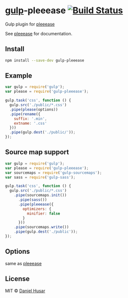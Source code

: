 # [gulp](http://gulpjs.com)-pleeease [![Build Status](https://secure.travis-ci.org/danielhusar/gulp-pleeease.svg?branch=master)](http://travis-ci.org/danielhusar/gulp-pleeease)

Gulp plugin for [pleeease](https://github.com/iamvdo/pleeease/)

See [pleeease](https://github.com/iamvdo/pleeease/) for documentation.

## Install

```bash
npm install --save-dev gulp-pleeease
```

## Example

```javascript
var gulp = require('gulp');
var please = require('gulp-pleeease');

gulp.task('css', function () {
  gulp.src('./public/*.css')
  .pipe(please(options))
  .pipe(rename({
    suffix: '.min',
    extname: '.css'
  }))
  .pipe(gulp.dest('./public/'));
});
```

## Source map support

```javascript
var gulp = require('gulp');
var please = require('gulp-pleeease');
var sourcemaps = require('gulp-sourcemaps');
var sass = require('gulp-sass');

gulp.task('css', function () {
  gulp.src('./public/*.css')
    .pipe(sourcemaps.init())
      .pipe(sass())
      .pipe(pleeease({
        optimizers: {
          minifier: false
        }
      }))
    .pipe(sourcemaps.write())
    .pipe(gulp.dest('./public'));
});
```

## Options

same as [pleeease](https://github.com/iamvdo/pleeease/#options)


## License

MIT © [Daniel Husar](https://github.com/danielhusar)
